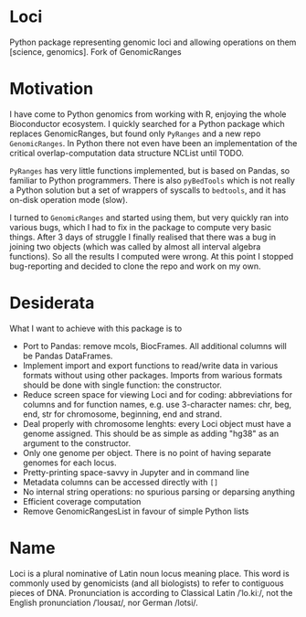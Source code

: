 # Loci
Python package representing genomic loci and allowing operations on them [science, genomics]. Fork of GenomicRanges

# Motivation
I have come to Python genomics from working with R, enjoying the whole Bioconductor ecosystem. I quickly searched for a Python package which replaces GenomicRanges, but found only `PyRanges` and a new repo `GenomicRanges`.
In Python there not even have been an implementation of the critical overlap-computation data structure NCList until TODO.

`PyRanges` has very little functions implemented, but is based on Pandas, so familiar to Python programmers. There is also `pyBedTools` which is not really a Python solution but a set of wrappers of syscalls to `bedtools`, and it has on-disk operation mode (slow).

I turned to `GenomicRanges` and started using them, but very quickly ran into various bugs, which I had to fix in the package to compute very basic things. After 3 days of struggle I finally realised that there was a bug in joining two objects (which was called by almost all interval algebra functions). So all the results I computed were wrong. At this point I stopped bug-reporting and decided to clone the repo and work on my own.

# Desiderata
What I want to achieve with this package is to
- Port to Pandas: remove mcols, BiocFrames. All additional columns will be Pandas DataFrames.
- Implement import and export functions to read/write data in various formats without using other packages. Imports from warious formats should be done with single function: the constructor.
- Reduce screen space for viewing Loci and for coding: abbreviations for columns and for function names, e.g. use 3-character names: chr, beg, end, str for chromosome, beginning, end and strand.
- Deal properly with chromosome lenghts: every Loci object must have a genome assigned. This should be as simple as adding "hg38" as an argument to the constructor.
- Only one genome per object. There is no point of having separate genomes for each locus.
- Pretty-printing space-savvy in Jupyter and in command line
- Metadata columns can be accessed directly with `[]`
- No internal string operations: no spurious parsing or deparsing anything
- Efficient coverage computation
- Remove GenomicRangesList in favour of simple Python lists

# Name
Loci is a plural nominative of Latin noun locus meaning place. This word is commonly used by genomicists (and all biologists) to refer to contiguous pieces of DNA. Pronunciation is according to Classical Latin /ˈlo.kiː/, not the English pronunciation /ˈloʊsaɪ/, nor German /lotsi/.

